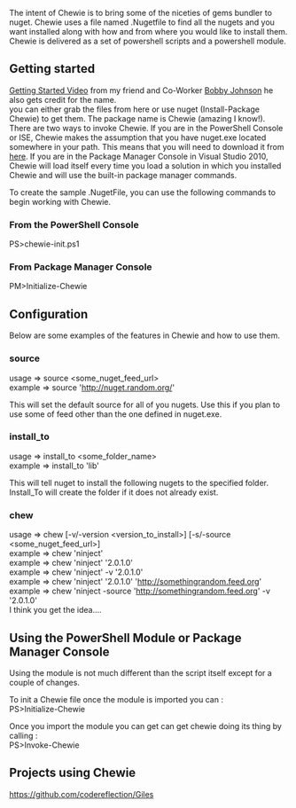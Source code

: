 The intent of Chewie is to bring some of the niceties of gems bundler to nuget.
 Chewie uses a file named .Nugetfile to find all the nugets and you want installed along with how and from where you would like to install them. Chewie is delivered as a set of powershell scripts and a powershell module.

## Getting started  
[Getting Started Video](http://vimeo.com/19931794) from my friend and Co-Worker [Bobby Johnson](https://github.com/Notmyself) he also gets credit for the name.  
you can either grab the files from here or use nuget (Install-Package Chewie) to get them. The package name is Chewie (amazing I know!).  
There are two ways to invoke Chewie. If you are in the PowerShell Console or ISE, Chewie makes the assumption that you have nuget.exe located somewhere in your path. This means that you will need to download it from [here](http://ci.nuget.org:8080/guestAuth/repository/download/bt4/.lastSuccessful/Console/NuGet.exe). If you are in the Package Manager Console in Visual Studio 2010, Chewie will load itself every time you load a solution in which you installed Chewie and will use the built-in package manager commands. 

To create the sample .NugetFile, you can use the following commands to begin working with Chewie.

### From the PowerShell Console
PS>chewie-init.ps1

### From Package Manager Console
PM>Initialize-Chewie

## Configuration
Below are some examples of the features in Chewie and how to use them.  

### source 
usage =>  source <some_nuget_feed_url>  
example => source 'http://nuget.random.org/'  

This will set the default source for all of you nugets. Use this if you plan to use some of feed other than the one defined in nuget.exe. 

### install_to
usage => install_to <some_folder_name>  
example => install_to 'lib'  

This will tell nuget to install the following nugets to the specified folder. Install_To will create the folder if it does not already exist.

### chew
usage => chew <name> [-v/-version <version_to_install>] [-s/-source <some_nuget_feed_url>]  
example => chew 'ninject'  
example => chew 'ninject' '2.0.1.0'  
example => chew 'ninject' -v '2.0.1.0'  
example => chew 'ninject' '2.0.1.0' 'http://somethingrandom.feed.org'  
example => chew 'ninject  -source 'http://somethingrandom.feed.org' -v '2.0.1.0'   
I think you get the idea....  

## Using the PowerShell Module or Package Manager Console
Using the module is not much different than the script itself except for a couple of changes.  

To init a Chewie file once the module is imported you can :  
PS>Initialize-Chewie

Once you import the module you can get can get chewie doing its thing by calling :  
PS>Invoke-Chewie

## Projects using Chewie
https://github.com/codereflection/Giles  
